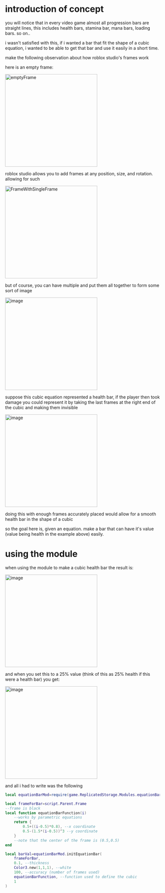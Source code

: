 # introduction of concept

you will notice that in every video game almost all progression bars are straight lines, this includes health bars, stamina bar, mana bars, loading bars. so on..

i wasn't satisfied with this, if i wanted a bar that fit the shape of a cubic equation, i wanted to be able to get that bar and use it easily in a short time.

make the following observation about how roblox studio's frames work

here is an empty frame:

<img width="300" height="300" alt="emptyFrame" src="https://github.com/user-attachments/assets/581da3dd-ea1a-4602-95c1-ac6dfa60df7d" />

roblox studio allows you to add frames at any position, size, and rotation. allowing for such

<img width="300" height="300" alt="FrameWithSingleFrame" src="https://github.com/user-attachments/assets/5455c8cb-8ede-4440-af4d-7ba97b90a768" />

but of course, you can have multiple and put them all together to form some sort of image

<img width="300" height="300" alt="image" src="https://github.com/user-attachments/assets/024dd1a2-9bd6-4bc9-add2-30e713b3220e" />

suppose this cubic equation represented a health bar, if the player then took damage you could represent it by taking the last frames at the right end of the cubic
and making them invisible

<img width="300" height="300" alt="image" src="https://github.com/user-attachments/assets/0f2fde09-5925-40dc-9e3a-5fde7d8ccece" />

doing this with enough frames accurately placed would allow for a smooth health bar in the shape of a cubic

so the goal here is, given an equation. make a bar that can have it's value (value being health in the example above) easily.

# using the module 

when using the module to make a cubic health bar the result is:

<img width="300" height="300" alt="image" src="https://github.com/user-attachments/assets/9c56b496-4640-4e54-a4b2-b9c5c68ef94a" />

and when you set this to a 25% value (think of this as 25% health if this were a health bar) you get:

<img width="300" height="300" alt="image" src="https://github.com/user-attachments/assets/790f5091-58cd-489a-a8d5-e2eb9cf42911" />

and all i had to write was the following
```lua
local equationBarMod=require(game.ReplicatedStorage.Modules.equationBarModule)

local frameForBar=script.Parent.Frame
--frame is black
local function equationBarFunction(i)
	--works by parametric equations
	return {
		0.5+((i-0.5)*0.8), --x coordinate
		0.5-(1.5*(i-0.5))^3 --y coordinate
	}
	--note that the center of the frame is (0.5,0.5)
end

local barVal=equationBarMod.initEquationBar(
	frameForBar,
	0.1, --thickness
	Color3.new(1,1,1), --white
	100, --accuracy (number of frames used)
	equationBarFunction, --function used to define the cubic
	1
)
```
